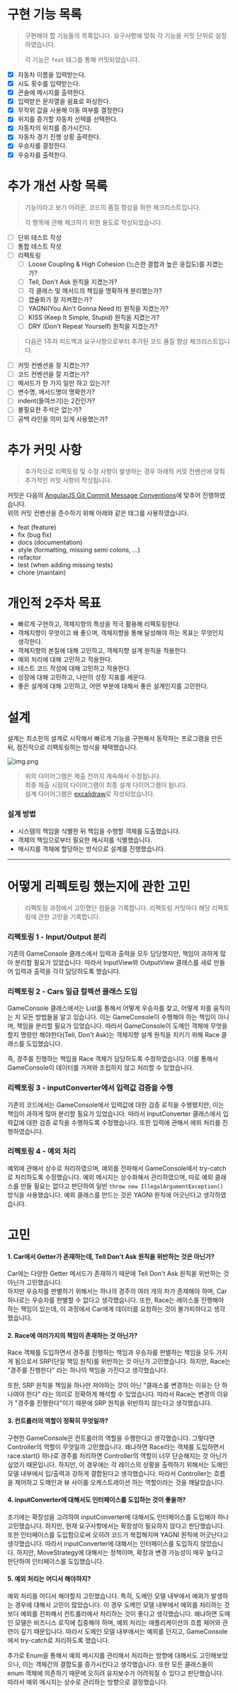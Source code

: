 # 구현 기능 목록

> 구현해야 할 기능들의 목록입니다.
> 요구사항에 맞춰 각 기능을 커밋 단위로 설정하였습니다.
>
> 각 기능은 `feat` 태그를 통해 커밋되었습니다.

- [X] 자동차 이름을 입력받는다.
- [X] 시도 횟수를 입력받는다.
- [X] 콘솔에 메시지를 출력한다.
- [X] 입력받은 문자열을 쉼표로 파싱한다.
- [X] 무작위 값을 사용해 이동 여부를 결정한다
- [X] 위치를 증가할 자동차 선택를 선택한다.
- [X] 자동차의 위치를 증가시킨다.
- [X] 자동차 경기 진행 상황 출력한다.
- [X] 우승자를 결정한다.
- [X] 우승자를 출력한다.

# 추가 개선 사항 목록

> 기능이라고 보기 어려운, 코드의 품질 향상을 위한 체크리스트입니다.
>
> 각 항목에 관해 체크하기 위한 용도로 작성되었습니다.

- [ ] 단위 테스트 작성
- [ ] 통합 테스트 작성
- [ ] 리펙토링
    - [ ] Loose Coupling & High Cohesion (느슨한 결합과 높은 응집도)를 지켰는가?
    - [ ] Tell, Don't Ask 원칙을 지켰는가?
    - [ ] 각 클래스 및 메서드의 책임을 명확하게 분리했는가?
    - [ ] 캡슐화가 잘 지켜졌는가?
    - [ ] YAGNI(You Ain't Gonna Need It) 원칙을 지켰는가?
    - [ ] KISS (Keep It Simple, Stupid) 원칙을 지켰는가?
    - [ ] DRY (Don't Repeat Yourself) 원칙을 지켰는가?

> 다음은 1주차 피드백과 요구사항으로부터 추가된 코드 품질 향상 체크리스트입니다.

- [ ] 커밋 컨벤션을 잘 지켰는가?
- [ ] 코드 컨벤션을 잘 지켰는가?
- [ ] 메서드가 한 가지 일만 하고 있는가?
- [ ] 변수명, 메서드명이 명확한가?
- [ ] indent(들여쓰기)는 2칸인가?
- [ ] 불필요한 주석은 없는가?
- [ ] 공백 라인을 의미 있게 사용했는가?

# 추가 커밋 사항

> 추가적으로 리펙토링 및 수정 사항이 발생하는 경우 아래의 커밋 컨벤션에 맞춰
> 추가적인 커밋 사항이 작성됩니다.

커밋은 다음의 [AngularJS Git Commit Message Conventions](https://gist.github.com/stephenparish/9941e89d80e2bc58a153)에 맞추어
진행하였습니다.<br>
위의 커밋 컨벤션을 준수하기 위해 아래와 같은 태그를 사용하였습니다.

- feat (feature)
- fix (bug fix)
- docs (documentation)
- style (formatting, missing semi colons, …)
- refactor
- test (when adding missing tests)
- chore (maintain)

# 개인적 2주차 목표

- 빠르게 구현하고, 객체지향의 특성을 적극 활용해 리펙토링한다.
- 객체지향이 무엇이고 왜 좋으며, 객체지향을 통해 달성해야 하는 목표는 무엇인지 생각한다.
- 객체지향의 본질에 대해 고민하고, 객체지향 설계 원칙을 적용한다.
- 예외 처리에 대해 고민하고 적용한다.
- 테스트 코드 작성에 대해 고민하고 적용한다.
- 성장에 대해 고민하고, 나만의 성장 지표를 세운다.
- 좋은 설계에 대해 고민하고, 어떤 부분에 대해서 좋은 설계인지를 고민한다.

# 설계

설계는 최소한의 설계로 시작해서 빠르게 기능을 구현해서 동작하는 프로그램을 만든 뒤,
점진적으로 리팩토링하는 방식을 채택했습니다.

![img.png](resources/domainModelV1.png)
> 위의 다이어그램은 제출 전까지 계속해서 수정됩니다.<br>
> 최종 제출 시점의 다이어그램이 최종 설계 다이어그램이 됩니다.<br>
> 설계 다이어그램은 [excalidraw](https://excalidraw.com/)로 작성되었습니다.

### 설계 방법

- 시스템의 책임을 식별한 뒤 책임을 수행할 객체를 도출했습니다.
- 객체의 책임으로부터 필요한 메시지를 식별했습니다.
- 메시지를 객체에 할당하는 방식으로 설계를 진행했습니다.

---

# 어떻게 리펙토링 했는지에 관한 고민

> 리펙토링 과정에서 고민했던 점들을 기록합니다.
> 리펙토링 커밋마다 해당 리펙토링에 관한 고민을 기록합니다.

### 리펙토링 1 - Input/Output 분리

기존의 GameConsole 클래스에서 입력과 출력을 모두 담당했지만, 책임이 과하게 많아 분리할 필요가 있었습니다.
따라서 InputView와 OutputView 클래스를 새로 만들어 입력과 출력을 각각 담당하도록 했습니다.

### 리펙토링 2 - Cars 일급 컬렉션 클래스 도입

GameConsole 클래스에서는 List<Car>를 통해서 어떻게 우승자를 찾고, 어떻게 차를 움직이는 지 모든 방법들을 알고 있습니다.
이는 GameConsole이 수행해야 하는 책임이 아니며, 책임을 분리할 필요가 있었습니다.
따라서 GameConsole이 도메인 객체에 무엇을 할지 명령만 해야한다(Tell, Don't Ask)는 객체지향 설계 원칙을 지키기 위해 Race 클래스를 도입했습니다.

즉, 경주를 진행하는 책임을 Race 객체가 담당하도록 수정하였습니다.
이를 통해서 GameConsole이 데이터를 가져와 조립하지 않고 처리할 수 있었습니다.

### 리펙토링 3 - inputConverter에서 입력값 검증을 수행

기존의 코드에서는 GameConsole에서 입력값에 대한 검증 로직을 수행했지만, 이는 책임이 과하게 많아 분리할 필요가 있었습니다.
따라서 InputConverter 클래스에서 입력값에 대한 검증 로직을 수행하도록 수정했습니다. 또한 입력에 관해서 에외 처리를 진행하였습니다.

### 리펙토링 4 - 예외 처리

예외에 관해서 상수로 처리하였으며, 예외를 전파해서 GameConsole에서 try-catch로 처리하도록 수정했습니다.
예외 메시지는 상수화해서 관리하였으며, 따로 예외 클래스를 만들 필요는 없다고 판단하여 일반 `throw new IllegalArgumentException()` 방식을 사용했습니다.
예외 클래스를 만드는 것은 YAGNI 원칙에 어긋난다고 생각하였습니다.

# 고민

#### 1. Car에서 Getter가 존재하는데, Tell Don't Ask 원칙을 위반하는 것은 아닌가?

Car에는 다양한 Getter 메서드가 존재하기 때문에 Tell Don't Ask 원칙을 위반하는 것 아닌가 고민했습니다.<br>
하지만 우승자를 판별하기 위해서는 하나의 경주의 여러 개의 차가 존재해야 하며, Car 하나로는 우승자를 판별할 수 없다고 생각했습니다.
또한, Race는 레이스를 진행해야 하는 책임이 있는데, 이 과정에서 Car에게 데이터를 요청하는 것이 불가피하다고 생각했습니다.

#### 2. Race에 여러가지의 책임이 존재하는 것 아닌가?

Race 객체를 도입하면서 경주를 진행하는 책임과 우승자를 판별하는 책임을 모두 가지게 됨으로서 SRP(단일 책임 원칙)를 위반하는 것 아닌가 고민했습니다.
하지만, Race는 "경주를 진행한다" 라는 하나의 책임을 가진다고 생각했습니다.

또한, SRP 원칙을 책임을 하나만 져야하는 것이 아닌 "클래스를 변경하는 이유는 단 하나여야 한다" 라는 의미로
정확하게 해석할 수 있었습니다. 따라서 Race는 변경의 이유가 "경주를 진행한다"이기 때문에 SRP 원칙을 위반하지 않는다고 생각했습니다.

#### 3. 컨트롤러의 역할이 정확히 무엇일까?

구현한 GameConsole은 컨트롤러의 역할을 수행한다고 생각했습니다. 그렇다면 Controller의 역할이 무엇일까 고민했습니다.
왜냐하면 Race라는 객체를 도입하면서 race.start() 하나로 경주를 처리하면 Controller의 역할이 너무 단순해지는 것 아닌가 싶었기 때문입니다.
하지만, 이 경우에는 각 레이스의 상황을 출력하기 위해서는 도메인 모델 내부에서 입/출력과 강하게 결합된다고 생각했습니다.
따라서 Controller는 흐름을 제어하고 도메인과 뷰 사이를 오케스트레이션 하는 역할이라는 것을 깨달았습니다.

#### 4. inputConverter에 대해서도 인터페이스를 도입하는 것이 좋을까?

초기에는 확장성을 고려하여 inputConverter에 대해서도 인터페이스를 도입해야 하나 고민했습니다. 하지만, 현재 요구사항에서는 확장성이 필요하지 않다고 판단했습니다.
또한 인터페이스를 도입함으로써 오히려 코드가 복잡해지며 YAGNI 원칙에 어긋난다고 생각했습니다. 따라서 inputConverter에 대해서는 인터페이스를 도입하지 않았습니다.
하지만, MoveStrategy에 대해서는 정책이며, 확장과 변경 가능성이 매우 높다고 판단하여 인터페이스를 도입했습니다.

#### 5. 예외 처리는 어디서 해야하지?

예외 처리를 어디서 해야할지 고민했습니다. 특히, 도메인 모델 내부에서 예외가 발생하는 경우에 대해서 고민이 많았습니다.
이 경우 도메인 모델 내부에서 예외를 처리하는 것보다 예외를 전파해서 컨트롤러에서 처리하는 것이 좋다고 생각했습니다.
왜냐하면 도메인 모델은 비즈니스 로직에 집중해야 하며, 예외 처리는 애플리케이션의 흐름 제어와 관련이 깊기 때문입니다.
따라서 도메인 모델 내부에서는 예외를 던지고, GameConsole에서 try-catch로 처리하도록 했습니다.

추가로 Enum을 통해서 예외 메시지를 관리해서 처리하는 방향에 대해서도 고민해보았으나, 이는 객체간의 결합도를 증가시킨다고 생각했습니다.
또한 모든 클래스들이 enum 객체에 의존하기 때문에 오히려 유지보수가 어려워질 수 있다고 판단했습니다. 따라서 예외 메시지는 상수로 관리하는 방향으로 결정했습니다.